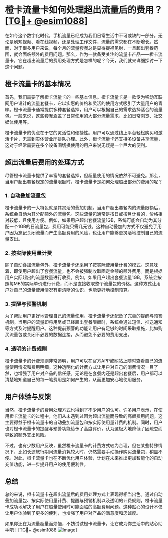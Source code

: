 # 橙卡流量卡如何处理超出流量后的费用？[[TG💪+ @esim1088](https://t.me/s/esim1088)]

在如今这个数字化时代，手机流量已经成为我们日常生活中不可或缺的一部分。无论是刷短视频、看在线视频，还是处理工作文件，流量的需求都在不断增长。然而，对于很多用户来说，每个月的流量套餐总是显得捉襟见肘，一旦超出套餐范围，就会面临额外的费用问题。那么，作为一款备受关注的流量卡产品——橙卡流量卡，它在超出流量后的费用处理方式是怎样的呢？今天，我们就来详细探讨一下这个问题。

## 橙卡流量卡的基本情况

首先，我们需要了解橙卡流量卡的一些基本信息。橙卡流量卡是一款专为移动互联网用户设计的流量套餐卡，它以实惠的价格和灵活的使用方式吸引了大量用户的青睐。橙卡流量卡通常提供多种套餐选择，用户可以根据自己的需求选择适合的流量包。一般来说，这些套餐涵盖了日常使用的大部分流量需求，比如日常浏览、社交媒体使用等。

橙卡流量卡的优点在于它的灵活性和便捷性。用户可以通过线上平台轻松购买和激活卡片，无需到实体营业厅排队办理。此外，橙卡流量卡还支持多设备共享流量，这对于经常需要在多个设备间切换使用的用户来说无疑是一个巨大的便利。

## 超出流量后费用的处理方式

尽管橙卡流量卡提供了丰富的套餐选择，但超量使用的情况依然不可避免。那么，当用户超出套餐规定的流量限额时，橙卡流量卡是如何处理超出部分的费用的呢？

### 1. **自动叠加流量包**

橙卡流量卡的一大特色就是其灵活的叠加机制。当用户超出套餐内的流量限额后，系统会自动为其分配额外的流量包。这些流量包通常是按日或按月计费的，价格相对较低，且使用方便。例如，如果用户超出套餐流量1GB，系统可能会自动为其分配一个1GB的日流量包，费用可能只需几元钱。这种自动叠加的方式不仅避免了用户因为忘记关闭流量而产生高额费用的风险，也让用户能够更灵活地控制自己的流量支出。

### 2. **按实际使用量计费**

除了自动叠加流量包外，橙卡流量卡还采用了按实际使用量计费的模式。这意味着，即使用户超出了套餐流量，也不会被强制收取固定金额的额外费用。而是根据用户实际超出的流量数量进行收费。例如，如果用户超出套餐流量1GB，系统会按照每MB的实际单价进行计费，而不是直接收取整个流量包的价格。这种方式让用户对自己的流量使用情况有更清晰的认识，也能更好地控制预算。

### 3. **提醒与预警机制**

为了帮助用户更好地管理自己的流量使用，橙卡流量卡还配备了完善的提醒与预警机制。当用户的流量即将用尽或已经超出套餐限额时，系统会通过短信、推送通知等方式及时提醒用户。这种提前预警的功能让用户有足够的时间采取措施，比如购买流量包或关闭不必要的数据连接，从而避免不必要的费用支出。

### 4. **透明的计费规则**

橙卡流量卡的计费规则非常透明，用户可以在官方APP或网站上随时查看自己的流量使用情况和费用明细。这种透明化的计费方式让用户对自己的消费情况一目了然，也增强了用户对产品的信任感。无论是在套餐内还是超出套餐后，用户都可以清楚地知道自己的每一笔费用是如何产生的，从而更加安心地使用服务。

## 用户体验与反馈

当然，橙卡流量卡的费用处理方式也得到了不少用户的认可。许多用户表示，在使用橙卡流量卡的过程中，他们从未遇到过因为超出流量而导致的高额费用问题。这主要得益于橙卡流量卡的自动叠加流量包和按实际使用量计费的机制。同时，用户也对橙卡流量卡的提醒与预警功能给予了高度评价，认为这极大地降低了因疏忽而导致的额外支出风险。

不过，也有少数用户反映，虽然橙卡流量卡的计费方式较为合理，但在某些特殊情况下，比如长途旅行期间流量消耗较大时，仍然需要手动操作购买流量包，稍显不便。对此，橙卡流量卡也在不断优化用户体验，计划在未来推出更加智能化的自动充值功能，进一步提升用户的使用便利性。

## 总结

总的来说，橙卡流量卡在超出流量后的费用处理方式上表现得相当出色。通过自动叠加流量包、按实际使用量计费、提醒与预警机制以及透明的计费规则，橙卡流量卡成功地解决了用户在超量使用时可能面临的高额费用问题。这种贴心的设计不仅让用户体验到了更多的便利，也增强了用户对产品的满意度和忠诚度。

如果你还在为流量超量而烦恼，不妨试试橙卡流量卡，让它成为你生活中的贴心助手吧！[[TG💪+ @esim1088](https://t.me/s/esim1088) ![Image](https://i.postimg.cc/4NQfJmqS/Snipaste-2025-05-13-00-14-12.png)]